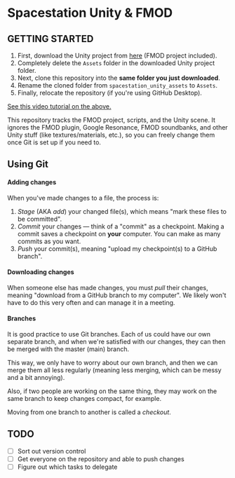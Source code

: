 # Spacestation Unity & FMOD

## GETTING STARTED
1. First, download the Unity project from [here](https://drive.google.com/file/d/1XNen4gFheBeZbtGHJ5yFNtuQo3f7jpkH/view?usp=drive_link) (FMOD project included).
2. Completely delete the `Assets` folder in the downloaded Unity project folder.
3. Next, clone this repository into the **same folder you just downloaded**.
4. Rename the cloned folder from `spacestation_unity_assets` to `Assets`.
5. Finally, relocate the repository (if you're using GitHub Desktop).

[See this video tutorial on the above.](https://drive.google.com/file/d/16hUuWjuza5-eHwe0eENf7sL2M5m9uQX3/view?usp=drive_link)

This repository tracks the FMOD project, scripts, and the Unity scene. It ignores the FMOD plugin, Google Resonance, FMOD soundbanks, and other Unity stuff (like textures/materials, etc.), so you can freely change them once Git is set up if you need to.

## Using Git
#### Adding changes
When you've made changes to a file, the process is:

1. *Stage* (AKA *add*) your changed file(s), which means "mark these files to be committed".
2. *Commit* your changes — think of a "commit" as a checkpoint. Making a commit saves a checkpoint on **your** computer. You can make as many commits as you want.
3. *Push* your commit(s), meaning "upload my checkpoint(s) to a GitHub branch".

#### Downloading changes
When someone else has made changes, you must *pull* their changes, meaning "download from a GitHub branch to my computer". We likely won't have to do this very often and can manage it in a meeting.

#### Branches
It is good practice to use Git branches. Each of us could have our own separate branch, and when we're satisfied with our changes, they can then be merged with the master (main) branch.

This way, we only have to worry about our own branch, and then we can merge them all less regularly (meaning less merging, which can be messy and a bit annoying).

Also, if two people are working on the same thing, they may work on the same branch to keep changes compact, for example.

Moving from one branch to another is called a *checkout*.

## TODO
- [ ] Sort out version control
- [ ] Get everyone on the repository and able to push changes
- [ ] Figure out which tasks to delegate
